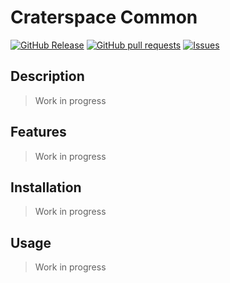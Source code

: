 # Craterspace Common
[![GitHub Release](https://img.shields.io/github/release/zjayers/craterspace.common.svg?style=flat)](https://github.com/zjayers/craterspace.common/releases)
[![GitHub pull requests](https://img.shields.io/github/issues-pr/zjayers/craterspace.common.svg?style=flat)](https://github.com/zjayers/craterspace.common/pulls)
[![Issues](https://img.shields.io/github/issues-raw/zjayers/craterspace.common.svg?maxAge=25000)](https://github.com/zjayers/craterspace.common/issues)

## Description

> Work in progress

## Features

> Work in progress

## Installation

> Work in progress

## Usage

> Work in progress

